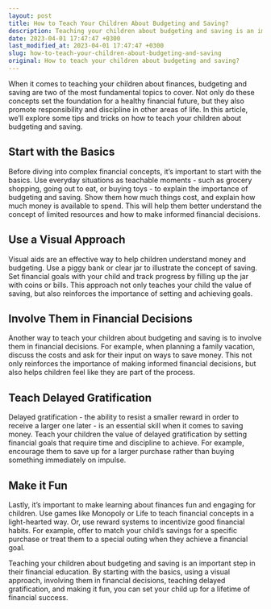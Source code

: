 ```yaml
---
layout: post
title: How to Teach Your Children About Budgeting and Saving?
description: Teaching your children about budgeting and saving is an important step in their financial education. Read on for some tips and tricks on how to make it happen.
date: 2023-04-01 17:47:47 +0300
last_modified_at: 2023-04-01 17:47:47 +0300
slug: how-to-teach-your-children-about-budgeting-and-saving
original: How to teach your children about budgeting and saving?
---
```

When it comes to teaching your children about finances, budgeting and saving are two of the most fundamental topics to cover. Not only do these concepts set the foundation for a healthy financial future, but they also promote responsibility and discipline in other areas of life. In this article, we’ll explore some tips and tricks on how to teach your children about budgeting and saving.

## Start with the Basics

Before diving into complex financial concepts, it’s important to start with the basics. Use everyday situations as teachable moments - such as grocery shopping, going out to eat, or buying toys - to explain the importance of budgeting and saving. Show them how much things cost, and explain how much money is available to spend. This will help them better understand the concept of limited resources and how to make informed financial decisions.

## Use a Visual Approach

Visual aids are an effective way to help children understand money and budgeting. Use a piggy bank or clear jar to illustrate the concept of saving. Set financial goals with your child and track progress by filling up the jar with coins or bills. This approach not only teaches your child the value of saving, but also reinforces the importance of setting and achieving goals.

## Involve Them in Financial Decisions

Another way to teach your children about budgeting and saving is to involve them in financial decisions. For example, when planning a family vacation, discuss the costs and ask for their input on ways to save money. This not only reinforces the importance of making informed financial decisions, but also helps children feel like they are part of the process.

## Teach Delayed Gratification

Delayed gratification - the ability to resist a smaller reward in order to receive a larger one later - is an essential skill when it comes to saving money. Teach your children the value of delayed gratification by setting financial goals that require time and discipline to achieve. For example, encourage them to save up for a larger purchase rather than buying something immediately on impulse.

## Make it Fun

Lastly, it’s important to make learning about finances fun and engaging for children. Use games like Monopoly or Life to teach financial concepts in a light-hearted way. Or, use reward systems to incentivize good financial habits. For example, offer to match your child’s savings for a specific purchase or treat them to a special outing when they achieve a financial goal.

Teaching your children about budgeting and saving is an important step in their financial education. By starting with the basics, using a visual approach, involving them in financial decisions, teaching delayed gratification, and making it fun, you can set your child up for a lifetime of financial success.